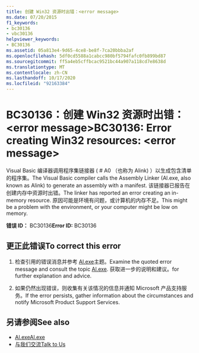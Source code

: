 ```yaml
---
title: 创建 Win32 资源时出错：<error message>
ms.date: 07/20/2015
f1_keywords:
- bc30136
- vbc30136
helpviewer_keywords:
- BC30136
ms.assetid: 05a813e4-9d65-4ce8-be8f-7ca20bbba2af
ms.openlocfilehash: 5df0cd5588a1cabcc980bf5794fafc0fb899bd87
ms.sourcegitcommit: ff5a4eb5cffbcac9521bc44a907a118cd7e8638d
ms.translationtype: MT
ms.contentlocale: zh-CN
ms.lasthandoff: 10/17/2020
ms.locfileid: "92163384"
---
```

# <a name="bc30136-error-creating-win32-resources-error-message"></a><span data-ttu-id="9bf50-102">BC30136：创建 Win32 资源时出错： \<error message></span><span class="sxs-lookup"><span data-stu-id="9bf50-102">BC30136: Error creating Win32 resources: \<error message></span></span>

<span data-ttu-id="9bf50-103">Visual Basic 编译器调用程序集链接器 ( # A0 （也称为 Alink) ）以生成包含清单的程序集。</span><span class="sxs-lookup"><span data-stu-id="9bf50-103">The Visual Basic compiler calls the Assembly Linker (Al.exe, also known as Alink) to generate an assembly with a manifest.</span></span> <span data-ttu-id="9bf50-104">该链接器已报告在创建内存中资源时出错。</span><span class="sxs-lookup"><span data-stu-id="9bf50-104">The linker has reported an error creating an in-memory resource.</span></span> <span data-ttu-id="9bf50-105">原因可能是环境有问题，或计算机的内存不足。</span><span class="sxs-lookup"><span data-stu-id="9bf50-105">This might be a problem with the environment, or your computer might be low on memory.</span></span>

 <span data-ttu-id="9bf50-106">**错误 ID：** BC30136</span><span class="sxs-lookup"><span data-stu-id="9bf50-106">**Error ID:** BC30136</span></span>

## <a name="to-correct-this-error"></a><span data-ttu-id="9bf50-107">更正此错误</span><span class="sxs-lookup"><span data-stu-id="9bf50-107">To correct this error</span></span>

1. <span data-ttu-id="9bf50-108">检查引用的错误消息并参考 [Al.exe](../../../framework/tools/al-exe-assembly-linker.md)主题。</span><span class="sxs-lookup"><span data-stu-id="9bf50-108">Examine the quoted error message and consult the topic [Al.exe](../../../framework/tools/al-exe-assembly-linker.md).</span></span> <span data-ttu-id="9bf50-109">获取进一步的说明和建议。</span><span class="sxs-lookup"><span data-stu-id="9bf50-109">for further explanation and advice.</span></span>

2. <span data-ttu-id="9bf50-110">如果仍然出现错误，则收集有关该情况的信息并通知 Microsoft 产品支持服务。</span><span class="sxs-lookup"><span data-stu-id="9bf50-110">If the error persists, gather information about the circumstances and notify Microsoft Product Support Services.</span></span>

## <a name="see-also"></a><span data-ttu-id="9bf50-111">另请参阅</span><span class="sxs-lookup"><span data-stu-id="9bf50-111">See also</span></span>

- [<span data-ttu-id="9bf50-112">Al.exe</span><span class="sxs-lookup"><span data-stu-id="9bf50-112">Al.exe</span></span>](../../../framework/tools/al-exe-assembly-linker.md)
- [<span data-ttu-id="9bf50-113">与我们交流</span><span class="sxs-lookup"><span data-stu-id="9bf50-113">Talk to Us</span></span>](/visualstudio/ide/feedback-options)
